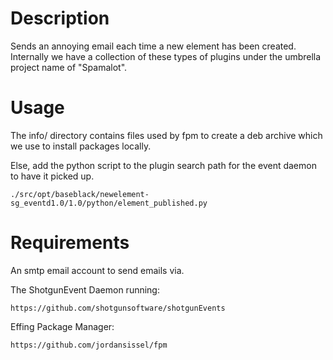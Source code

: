 Description
===========

Sends an annoying email each time a new element has been created.
Internally we have a collection of these types of plugins under the umbrella
project name of "Spamalot".

Usage
=====

The info/ directory contains files used by fpm to create a deb archive which we
use to install packages locally.

Else, add the python script to the plugin search path for the event daemon to have
it picked up.

    ./src/opt/baseblack/newelement-sg_eventd1.0/1.0/python/element_published.py


Requirements
============

An smtp email account to send emails via.

The ShotgunEvent Daemon running:

    https://github.com/shotgunsoftware/shotgunEvents

Effing Package Manager:

    https://github.com/jordansissel/fpm
